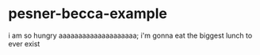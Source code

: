 # pesner-becca-example
i am so hungry aaaaaaaaaaaaaaaaaaaa;
i'm gonna eat the biggest lunch to ever exist